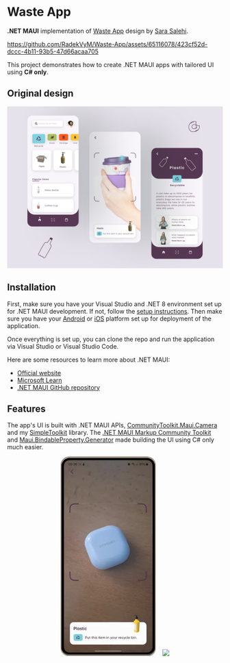 # Waste App

**.NET MAUI** implementation of [Waste App](https://dribbble.com/shots/14433671-Waste-App) design by [Sara Salehi](https://dribbble.com/SaraSalehi).

https://github.com/RadekVyM/Waste-App/assets/65116078/423cf52d-dccc-4b11-93b5-47d66acaa705

This project demonstrates how to create .NET MAUI apps with tailored UI using **C# only**.

## Original design
[![Dribbble Design](./Images/original.png)](https://dribbble.com/shots/14433671-Waste-App)

## Installation

First, make sure you have your Visual Studio and .NET 8 environment set up for .NET MAUI development. If not, follow the [setup instructions](https://learn.microsoft.com/dotnet/maui/get-started/installation). Then make sure you have your [Android](https://learn.microsoft.com/dotnet/maui/get-started/first-app?pivots=devices-android) or [iOS](https://learn.microsoft.com/dotnet/maui/get-started/first-app?pivots=devices-ios) platform set up for deployment of the application.

Once everything is set up, you can clone the repo and run the application via Visual Studio or Visual Studio Code.

Here are some resources to learn more about .NET MAUI:

- [Official website](https://dotnet.microsoft.com/apps/maui)
- [Microsoft Learn](https://learn.microsoft.com/dotnet/maui/what-is-maui)
- [.NET MAUI GitHub repository](https://github.com/dotnet/maui)

## Features

The app's UI is built with .NET MAUI APIs, [CommunityToolkit.Maui.Camera](https://github.com/CommunityToolkit/Maui) and my [SimpleToolkit](https://github.com/RadekVyM/SimpleToolkit) library. The [.NET MAUI Markup Community Toolkit](https://github.com/CommunityToolkit/Maui.Markup) and [Maui.BindableProperty.Generator](https://github.com/rrmanzano/maui-bindableproperty-generator) made building the UI using C# only much easier.

<p align="center">
    <img src="./Images/android_wasteapp.webp" width="222">
    &nbsp;&nbsp;
    <img src="./Images/ios_wasteapp.webp" width="229">
</p>
